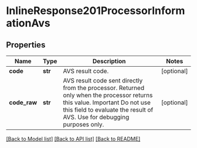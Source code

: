 # InlineResponse201ProcessorInformationAvs

## Properties
Name | Type | Description | Notes
------------ | ------------- | ------------- | -------------
**code** | **str** | AVS result code.  | [optional] 
**code_raw** | **str** | AVS result code sent directly from the processor. Returned only when the processor returns this value. Important Do not use this field to evaluate the result of AVS. Use for debugging purposes only.  | [optional] 

[[Back to Model list]](../README.md#documentation-for-models) [[Back to API list]](../README.md#documentation-for-api-endpoints) [[Back to README]](../README.md)


